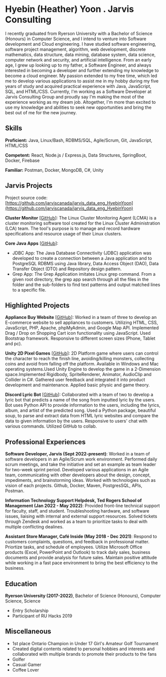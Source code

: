 # Hyebin (Heather) Yoon . Jarvis Consulting

I recently graduated from Ryerson University with a Bachelor of Science (Honours) in  Computer Science, and I intend to venture into Software development and Cloud engineering. I have studied software engineering, software project management, algorithm, web development, discrete mathematics, data structure, data mining, database system, data science, computer network and security, and artificial intelligence. From an early age, I grew up looking up to my father, a Software Engineer, and always interested in becoming a developer and further extending my knowledge to become a cloud engineer. My passion extended to my free time, which led me to develop various applications to assist me in my hobby during my five years of study and acquired practical experience with Java, JavaScript, SQL, and HTML/CSS. Currently, I'm working as a Software Developer at Jarvis Consulting Group and proudly say I'm making the most of the experience working as my dream job. Altogether, I'm more than excited to use my knowledge and abilities to seek new opportunities and bring the best out of me for the new journey.

## Skills

**Proficient:** Java, Linux/Bash, RDBMS/SQL, Agile/Scrum, Git, JavaScript, HTML/CSS

**Competent:** React, Node.js / Express.js, Data Structures, SpringBoot, Docker, Firebase

**Familiar:** Postman, Docker, MongoDB, C#, Unity

## Jarvis Projects

Project source code: [https://github.com/jarviscanada/jarvis_data_eng_HyebinYoon](https://github.com/jarviscanada/jarvis_data_eng_HyebinYoon)


**Cluster Monitor** [[GitHub](https://github.com/jarviscanada/jarvis_data_eng_HyebinYoon/tree/masterhttps://github.com/jarviscanada/jarvis_data_eng_HyebinYoon/tree/main/linux_sql)]: The Linux Cluster Monitoring Agent (LCMA) is a cluster monitoring software tool created for the Linux Cluster Administration (LCA) team. The tool's purpose is to manage and record hardware specifications and resource usage of their Linux clusters.

**Core Java Apps** [[GitHub](https://github.com/jarviscanada/jarvis_data_eng_HyebinYoon/tree/masterhttps://github.com/jarviscanada/jarvis_data_eng_HyebinYoon/tree/main/core_java)]:
      
  - JDBC App: The Java Database Connectivity (JDBC) application was developed to create a connection between a Java application and to PostgreSQL RDBMS using Java library, Data Access Object (DAO), Data Transfer Object (DTO) and Repository design pattern.
  - Grep App: The Grep Application imitates Linux grep command. From a given root directory, the grep app search through all the files in the folder and the sub-folders to find text patterns and output matched lines to a specific file.


## Highlighted Projects
**Appliance Buy Website** [[GitHub](https://github.com/binyoon99/CPS630Pro)]: Worked in a team of three to develop an E-commerce website to sell appliances to customers. Utilizing HTML, CSS, JavaScript, PHP, Apache, phpMyAdmin, and Google Map API. Implemented Drag / Drop on Shopping Cart icon functionality using JavaScript. Used Bootstrap framework. Responsive to different screen sizes (Phone, Tablet and pc).

**Unity 2D Pixel Games** [[GitHub](https://github.com/binyoon99/Binrio-Platform-Game)]: 2D Platform game where users can control the character to reach the finish line, avoiding/killing monsters, collecting coins and avoid from falling off the platform. Available in Windows and Mac operating systems.Used Unity Engine to develop the game in a 2-Dimension space.Implemented Rigidbody, SpriteRenderer, Animator, AudioClip and Collider in C#. Gathered user feedback and integrated it into product development and maintenance. Applied basic physic and game theory. 

**Discord Lyric Bot** [[GitHub](https://github.com/binyoon99/bintonBot)]: Collaborated with a team of two to develop a lyric bot that predicts a name of the song from inputted lyric by the users. Bot uses Python API to provide information to the users, including the lyrics, album, and artist of the predicted song. Used a Python package, beautiful soup, to parse and extract data from HTML lyric websites and compare the data to given information by the users. Responsive to users' chat with various commands. Utilized GitHub to collab.


## Professional Experiences

**Software Developer, Jarvis (Sept 2022-present)**: Worked in a team of software developers in an Agile/Scrum work environment. Performed daily scrum meetings, and take the initiative and set an example as team leader for two-week sprint period. Developed various applications in an Agile team, communicating with other developers about the design, concept, impediments, and brainstorming ideas.  Worked with technologies such as vision of each projects.  Github, Docker, Maven, PostgresSQL, APIs, Postman.

**Information Technology Support Helpdesk, Ted Rogers School of Management  (Jan 2022 - May 2022)**: Provided front-line technical support for faculty, staff, and student. Troubleshooting hardware, and software issues, liaising with internal and external support resources. Solved tickets through Zendesk and worked as a team to prioritize tasks to deal with multiple conflicting dealines.  

**Assistant Store Manager, Café Inside (May 2018 - Dec 2021)**: Respond to customers complaints, questions, and feedback in professional matter. Priortize tasks, and schedule of employees. Utilize Microsoft Office products (Excel, PowerPoint and Outlook) to track daily sales, business documents and provide analysis for future sales. Maintain positive attitude while working in a fast pace environment to bring the best efficiency to the business.


## Education
**Ryerson University (2017-2022)**, Bachelor of Science (Honours), Computer Science, Science
- Entry Scholarship
- Participant of RU Hacks 2019


## Miscellaneous
- 1st place Ontario Champion in Under 17 Girl's Amateur Golf Tournament 
- Created digital contents related to personal hobbies and interests and collaborated with multiple brands to promote their products to the fans
- Golfer
- Casual Gamer
- Coffee Lover